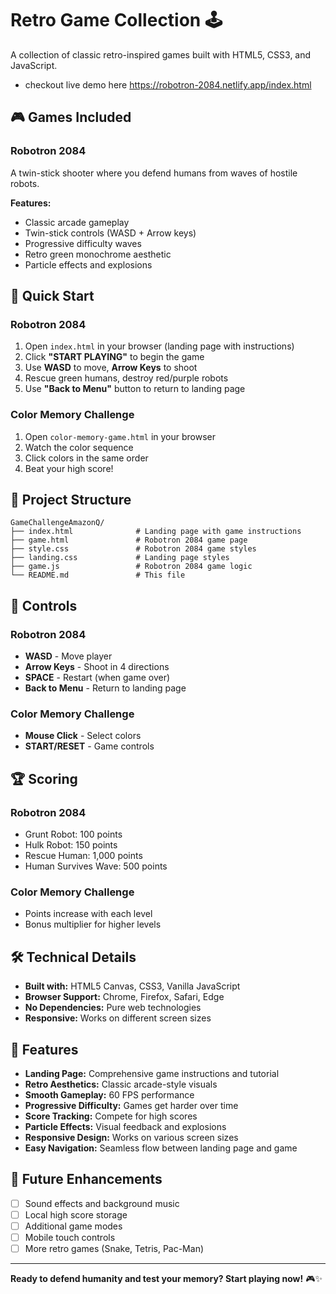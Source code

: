 # Retro Game Collection 🕹️

A collection of classic retro-inspired games built with HTML5, CSS3, and JavaScript.
- checkout live demo here https://robotron-2084.netlify.app/index.html

## 🎮 Games Included

### Robotron 2084
A twin-stick shooter where you defend humans from waves of hostile robots.

**Features:**
- Classic arcade gameplay
- Twin-stick controls (WASD + Arrow keys)
- Progressive difficulty waves
- Retro green monochrome aesthetic
- Particle effects and explosions


## 🚀 Quick Start

### Robotron 2084
1. Open `index.html` in your browser (landing page with instructions)
2. Click **"START PLAYING"** to begin the game
3. Use **WASD** to move, **Arrow Keys** to shoot
4. Rescue green humans, destroy red/purple robots
5. Use **"Back to Menu"** button to return to landing page

### Color Memory Challenge
1. Open `color-memory-game.html` in your browser
2. Watch the color sequence
3. Click colors in the same order
4. Beat your high score!

## 📁 Project Structure

```
GameChallengeAmazonQ/
├── index.html              # Landing page with game instructions
├── game.html               # Robotron 2084 game page
├── style.css               # Robotron 2084 game styles
├── landing.css             # Landing page styles
├── game.js                 # Robotron 2084 game logic
└── README.md               # This file
```

## 🎯 Controls

### Robotron 2084
- **WASD** - Move player
- **Arrow Keys** - Shoot in 4 directions
- **SPACE** - Restart (when game over)
- **Back to Menu** - Return to landing page

### Color Memory Challenge
- **Mouse Click** - Select colors
- **START/RESET** - Game controls

## 🏆 Scoring

### Robotron 2084
- Grunt Robot: 100 points
- Hulk Robot: 150 points
- Rescue Human: 1,000 points
- Human Survives Wave: 500 points

### Color Memory Challenge
- Points increase with each level
- Bonus multiplier for higher levels

## 🛠️ Technical Details

- **Built with:** HTML5 Canvas, CSS3, Vanilla JavaScript
- **Browser Support:** Chrome, Firefox, Safari, Edge
- **No Dependencies:** Pure web technologies
- **Responsive:** Works on different screen sizes

## 🎨 Features

- **Landing Page:** Comprehensive game instructions and tutorial
- **Retro Aesthetics:** Classic arcade-style visuals
- **Smooth Gameplay:** 60 FPS performance
- **Progressive Difficulty:** Games get harder over time
- **Score Tracking:** Compete for high scores
- **Particle Effects:** Visual feedback and explosions
- **Responsive Design:** Works on various screen sizes
- **Easy Navigation:** Seamless flow between landing page and game

## 🚀 Future Enhancements

- [ ] Sound effects and background music
- [ ] Local high score storage
- [ ] Additional game modes
- [ ] Mobile touch controls
- [ ] More retro games (Snake, Tetris, Pac-Man)

---

**Ready to defend humanity and test your memory? Start playing now!** 🎮✨
